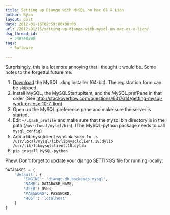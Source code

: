 ```yaml
---
title: Setting up Django with MySQL on Mac OS X Lion
author: Ryan
layout: post
date: 2012-01-16T02:59:00+00:00
url: /2012/01/15/setting-up-django-with-mysql-on-mac-os-x-lion/
dsq_thread_id:
  - 540748289
tags:
  - Software

---
```

Surprisingly, this is a lot more annoying that I thought it would be. Some
notes to the forgetful future me:

1. [Download][1] the MySQL .dmg installer (64-bit). The registration form can
   be skipped.
1. Install MySQL, the MySQLStartupItem, and the MySQL.prefPane in that order
   (See <http://stackoverflow.com/questions/6317614/getting-mysql-work-on-osx-10-7-lion>)
1. Open up the MySQL preference pane and make sure the server is started.
1. Edit `~/.bash_profile` and make sure that the mysql bin directory is in the
   path (`/usr/local/mysql/bin`). (The MySQL-python package needs to call `mysql_config`)
1. Add a libmysqlclient symlink: `sudo ln -s /usr/local/mysql/lib/libmysqlclient.18.dylib /usr/lib/libmysqlclient.18.dylib`
1. `pip install MySQL-python`

Phew. Don't forget to update your django SETTINGS file for running locally:

~~~python
DATABASES = {
    'default': {
        'ENGINE': 'django.db.backends.mysql',
        'NAME': DATABASE_NAME,
        'USER': USER,
        'PASSWORD': PASSWORD,
        'HOST': 'localhost'
    }
}
~~~

 [1]: http://dev.mysql.com/downloads/mysql/